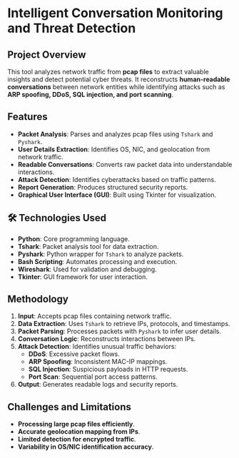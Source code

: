 # Intelligent Conversation Monitoring and Threat Detection

##  Project Overview
This tool analyzes network traffic from **pcap files** to extract valuable insights and detect potential cyber threats. It reconstructs **human-readable conversations** between network entities while identifying attacks such as **ARP spoofing, DDoS, SQL injection, and port scanning**.  

## Features
- **Packet Analysis**: Parses and analyzes pcap files using `Tshark` and `Pyshark`.
- **User Details Extraction**: Identifies OS, NIC, and geolocation from network traffic.
- **Readable Conversations**: Converts raw packet data into understandable interactions.
- **Attack Detection**: Identifies cyberattacks based on traffic patterns.
- **Report Generation**: Produces structured security reports.
- **Graphical User Interface (GUI)**: Built using Tkinter for visualization.

## 🛠 Technologies Used
- **Python**: Core programming language.
- **Tshark**: Packet analysis tool for data extraction.
- **Pyshark**: Python wrapper for `Tshark` to analyze packets.
- **Bash Scripting**: Automates processing and execution.
- **Wireshark**: Used for validation and debugging.
- **Tkinter**: GUI framework for user interaction.

## Methodology
1. **Input**: Accepts pcap files containing network traffic.
2. **Data Extraction**: Uses `Tshark` to retrieve IPs, protocols, and timestamps.
3. **Packet Parsing**: Processes packets with `Pyshark` to infer user details.
4. **Conversation Logic**: Reconstructs interactions between IPs.
5. **Attack Detection**: Identifies unusual traffic behaviors:
   - **DDoS**: Excessive packet flows.
   - **ARP Spoofing**: Inconsistent MAC-IP mappings.
   - **SQL Injection**: Suspicious payloads in HTTP requests.
   - **Port Scan**: Sequential port access patterns.
6. **Output**: Generates readable logs and security reports.

## Challenges and Limitations
- **Processing large pcap files efficiently**.
- **Accurate geolocation mapping from IPs**.
- **Limited detection for encrypted traffic**.
- **Variability in OS/NIC identification accuracy**.
